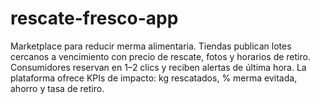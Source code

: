 # rescate-fresco-app
Marketplace para reducir merma alimentaria. Tiendas publican lotes cercanos a vencimiento con precio de rescate, fotos y horarios de retiro. Consumidores reservan en 1–2 clics y reciben alertas de última hora. La plataforma ofrece KPIs de impacto: kg rescatados, % merma evitada, ahorro y tasa de retiro.
